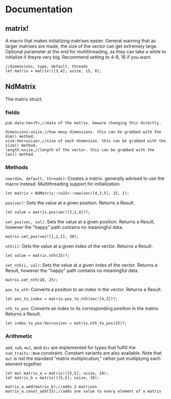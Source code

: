 # Documentation
## matrix!
A macro that makes initializing matrixes easier. General warning that as larger matrixes are made, the size of the vector can get extremely large. Optional parameter at the end for multithreading, as they can take a while to initialize if theyre very big. Recommend setting to 4-8, 16 if you want.
```
//dimensions, type, default, threads
let matrix = matrix!([3,4]; usize, 15, 8);
```

## NdMatrix<T>
The matrix struct.
### fields
```
pub data:Vec<T>,//data of the matrix. beware changing this directly.

dimensions:usize,//how many dimensions. this can be grabbed with the dim() method.
size:Vec<usize>,//size of each dimension. this can be grabbed with the size() method.
length:usize,//length of the vector. this can be grabbed with the len() method.
```

### Methods
`new(dim, default, threads)`: Creates a matrix. generally advised to use the macro instead. Multithreading support for initialization.
```
let matrix = NdMatrix::<u32>::new(vec![4,3,5], 15, 1);
```

`pos(vec)`: Gets the value at a given position. Returns a Result.
```
let value = matrix.pos(vec![3,2,4])?;
```
`set_pos(vec, val)`: Sets the value at a given position. Returns a Result, however the "happy" path contains no meaningful data.
```
matrix.set_pos(vec![2,2,2], 30);
```

`nth(i)`: Gets the value at a given index of the vector. Returns a Result.
```
let value = matrix.nth(15)?;
```
`set_nth(i, val)`: Sets the value at a given index of the vector. Returns a Result, however the "happy" path contains no meaningful data.
```
matrix.set_nth(10, 25);
```

`pos_to_nth`: Converts a position to an index in the vector. Returns a Result.
```
let pos_to_index = matrix.pos_to_nth(vec![4,3])?;
```
`nth_to_pos`: Converts an index to its corresponding position in the matrix. Returns a Result.
```
let index_to_pos:Vec<usize> = matrix.nth_to_pos(25)?;
```

### Arithmetic
`add`, `sub`, `mul`, and `div` are implemented for types that fulfill the `num_traits::Num` constraint. Constant variants are also available. Note that `mul` is not the standard "matrix multiplication," rather just multiplying each element together.
```
let mut matrix_a = matrix!([5,5]; usize, 10);
let matrix_b = matrix!([5,5]; usize, 10);

matrix_a.add(matrix_b);//adds 2 matrixes
matrix_a.const_add(15);//adds one value to every element of a matrix
```